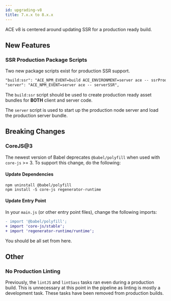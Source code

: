 ```yaml
---
id: upgrading-v8
title: 7.x.x to 8.x.x
---
```


ACE v8 is centered around updating SSR for a production ready build.

## New Features
### SSR Production Package Scripts
Two new package scripts exist for production SSR support.

```diff
"build:ssr": "ACE_NPM_EVENT=build ACE_ENVIRONMENT=server ace -- ssrProduction",
"server": "ACE_NPM_EVENT=server ace -- serverSSR",
```

The `build:ssr` script should be used to create production ready asset bundles for **BOTH** client and server code.

The `server` script is used to start up the production node server and load the production server bundle.

## Breaking Changes
### CoreJS@3
The newest version of Babel deprecates `@babel/polyfill` when used with `core-js` >= 3. To support this change, do the following:

#### Update Dependencies
```
npm uninstall @babel/polyfill
npm install -S core-js regenerator-runtime
```

#### Update Entry Point
In your `main.js` (or other entry point files), change the following imports:

```diff
- import '@babel/polyfill';
+ import 'core-js/stable';
+ import 'regenerator-runtime/runtime';
```

You should be all set from here.

## Other
### No Production Linting
Previously, the `lintJS` and `lintSass` tasks ran even during a production build. This is unnecessary at this point in the pipeline as linting is mostly a development task. These tasks have been removed from production builds.
